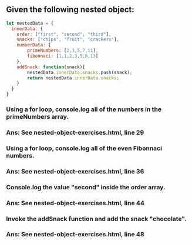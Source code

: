 ## Given the following nested object:

```javascript
let nestedData = {
  innerData: {
    order: ["first", "second", "third"],
    snacks: ["chips", "fruit", "crackers"],
    numberData: {
        primeNumbers: [2,3,5,7,11],
        fibonnaci: [1,1,2,3,5,8,13]
    },
    addSnack: function(snack){
        nestedData.innerData.snacks.push(snack);
        return nestedData.innerData.snacks;
    }
  }
}
```

### Using a for loop, console.log all of the numbers in the primeNumbers array.
### Ans: See nested-object-exercises.html, line 29

### Using a for loop, console.log all of the even Fibonnaci numbers.
### Ans: See nested-object-exercises.html, line 36

### Console.log the value "second" inside the order array.
### Ans: See nested-object-exercises.html, line 44

### Invoke the addSnack function and add the snack "chocolate".
### Ans: See nested-object-exercises.html, line 48

